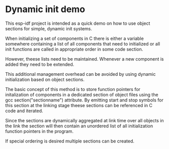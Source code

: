 Dynamic init demo
=================

This esp-idf project is intended as a quick demo on how to use object sections
for simple, dynamic init systems.

When initializing a set of components in C there is either a variable somewhere
containing a list of all components that need to initialized or all init
functions are called in appropriate order in some code section.

However, theese lists need to be maintained. Whenever a new component is added
they need to be extended.


This additional management overhead can be avoided by using dynamic
initialization based on object sections.

The basic concept of this method is to store function pointers for
initalization of components in a dedicated section of object files using
the gcc section("sectionname") attribute. By emitting start and stop symbols
for this section at the linking stage theese sections can be referenced in C
code and iterated.

Since the sections are dynamically aggregated at link time over all objects in
the link the section will then contain an unordered list of all initialization
function pointers in the program.

If special ordering is desired multiple sections can be created.
